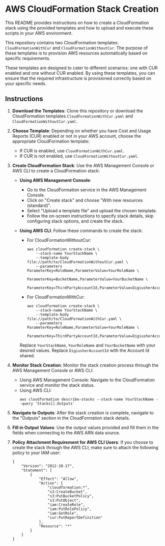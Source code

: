 # AWS CloudFormation Stack Creation

This README provides instructions on how to create a CloudFormation stack using the provided templates and how to upload and execute these scripts in your AWS environment.

This repository contains two CloudFormation templates: `CloudFormationWithCur` and `CloudFormationWithoutCur`. The purpose of these templates is to provision AWS resources automatically based on specific requirements.

These templates are designed to cater to different scenarios: one with CUR enabled and one without CUR enabled. By using these templates, you can ensure that the required infrastructure is provisioned correctly based on your specific needs.

## Instructions

1. **Download the Templates**:
   Clone this repository or download the CloudFormation templates `CloudFormationWithCur.yaml` and `CloudFormationWithoutCur.yaml`.

2. **Choose Template**:
   Depending on whether you have Cost and Usage Reports (CUR) enabled or not in your AWS account, choose the appropriate CloudFormation template:
   - If CUR is enabled, use `CloudFormationWithCur.yaml`.
   - If CUR is not enabled, use `CloudFormationWithoutCur.yaml`.

3. **Create CloudFormation Stack**:
   Use the AWS Management Console or AWS CLI to create a CloudFormation stack:

   - **Using AWS Management Console**:
     - Go to the CloudFormation service in the AWS Management Console.
     - Click on "Create stack" and choose "With new resources (standard)".
     - Select "Upload a template file" and upload the chosen template.
     - Follow the on-screen instructions to specify stack details, skip configuring stack options, and create the stack.

   - **Using AWS CLI**:
     Follow these commands to create the stack:
     - For CloudFormationWithoutCur:
       ```
       aws cloudformation create-stack \
           --stack-name YourStackName \
           --template-body file://path/to/CloudFormationWithoutCur.yaml \
           --parameters ParameterKey=RoleName,ParameterValue=YourRoleName \
                        ParameterKey=BucketName,ParameterValue=YourBucketName \
                        ParameterKey=ThirdPartyAccountId,ParameterValue=DigiusherAccountId
       ```

     - For CloudFormationWithCur:
       ```
       aws cloudformation create-stack \
           --stack-name YourStackName \
           --template-body file://path/to/CloudFormationWithCur.yaml \
           --parameters ParameterKey=RoleName,ParameterValue=YourRoleName \
                        ParameterKey=ThirdPartyAccountId,ParameterValue=DigiusherAccountId
       ```

     Replace `YourStackName`, `YourRoleName` and  `YourBucketName` with your desired values. 
     Replace `DigiusherAccountId` with the Account Id shared. 

4. **Monitor Stack Creation**:
   Monitor the stack creation process through the AWS Management Console or AWS CLI:
   - Using AWS Management Console:
     Navigate to the CloudFormation service and monitor the stack status.
   - Using AWS CLI:
     ```
     aws cloudformation describe-stacks --stack-name YourStackName --query 'Stacks[].Outputs'
     ```

5. **Navigate to Outputs**:
   After the stack creation is complete, navigate to the "Outputs" section in the CloudFormation stack details.

6. **Fill in Output Values**:
   Use the output values provided and fill them in the fields when connecting to the AWS ARN data source.

7. **Policy Attachment Requirement for AWS CLI Users**:
   If you choose to create the stack through the AWS CLI, make sure to attach the following policy to your IAM user:
   ```
   {
       "Version": "2012-10-17",
       "Statement": [
           {
               "Effect": "Allow",
               "Action": [
                   "cloudformation:*",
                   "s3:CreateBucket",
                   "s3:PutBucketPolicy",
                   "s3:PutObject",
                   "iam:CreateRole",
                   "iam:PutRolePolicy",
                   "iam:GetRole",
                   "cur:PutReportDefinition"
               ],
               "Resource": "*"
           }
       ]
   }
